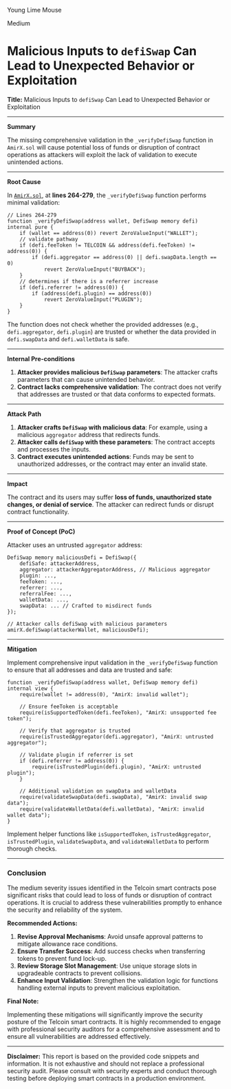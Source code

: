 Young Lime Mouse

Medium

# Malicious Inputs to `defiSwap` Can Lead to Unexpected Behavior or Exploitation



**Title:** Malicious Inputs to `defiSwap` Can Lead to Unexpected Behavior or Exploitation

---

**Summary**

The missing comprehensive validation in the `_verifyDefiSwap` function in `AmirX.sol` will cause potential loss of funds or disruption of contract operations as attackers will exploit the lack of validation to execute unintended actions.

---

**Root Cause**

In [`AmirX.sol`](https://github.com/sherlock-audit/2024-11-telcoin/blob/main/telcoin-audit/contracts/swap/AmirX.sol#L264-L279), at **lines 264-279**, the `_verifyDefiSwap` function performs minimal validation:

```solidity
// Lines 264-279
function _verifyDefiSwap(address wallet, DefiSwap memory defi) internal pure {
    if (wallet == address(0)) revert ZeroValueInput("WALLET");
    // validate pathway
    if (defi.feeToken != TELCOIN && address(defi.feeToken) != address(0)) {
        if (defi.aggregator == address(0) || defi.swapData.length == 0)
            revert ZeroValueInput("BUYBACK");
    }
    // determines if there is a referrer increase
    if (defi.referrer != address(0)) {
        if (address(defi.plugin) == address(0))
            revert ZeroValueInput("PLUGIN");
    }
}
```

The function does not check whether the provided addresses (e.g., `defi.aggregator`, `defi.plugin`) are trusted or whether the data provided in `defi.swapData` and `defi.walletData` is safe.

---

**Internal Pre-conditions**

1. **Attacker provides malicious `DefiSwap` parameters**: The attacker crafts parameters that can cause unintended behavior.
2. **Contract lacks comprehensive validation**: The contract does not verify that addresses are trusted or that data conforms to expected formats.

---

**Attack Path**

1. **Attacker crafts `DefiSwap` with malicious data**: For example, using a malicious `aggregator` address that redirects funds.
2. **Attacker calls `defiSwap` with these parameters**: The contract accepts and processes the inputs.
3. **Contract executes unintended actions**: Funds may be sent to unauthorized addresses, or the contract may enter an invalid state.

---

**Impact**

The contract and its users may suffer **loss of funds, unauthorized state changes, or denial of service**. The attacker can redirect funds or disrupt contract functionality.

---

**Proof of Concept (PoC)**

Attacker uses an untrusted `aggregator` address:

```solidity
DefiSwap memory maliciousDefi = DefiSwap({
    defiSafe: attackerAddress,
    aggregator: attackerAggregatorAddress, // Malicious aggregator
    plugin: ...,
    feeToken: ...,
    referrer: ...,
    referralFee: ...,
    walletData: ...,
    swapData: ... // Crafted to misdirect funds
});

// Attacker calls defiSwap with malicious parameters
amirX.defiSwap(attackerWallet, maliciousDefi);
```

---

**Mitigation**

Implement comprehensive input validation in the `_verifyDefiSwap` function to ensure that all addresses and data are trusted and safe:

```solidity
function _verifyDefiSwap(address wallet, DefiSwap memory defi) internal view {
    require(wallet != address(0), "AmirX: invalid wallet");

    // Ensure feeToken is acceptable
    require(isSupportedToken(defi.feeToken), "AmirX: unsupported fee token");

    // Verify that aggregator is trusted
    require(isTrustedAggregator(defi.aggregator), "AmirX: untrusted aggregator");

    // Validate plugin if referrer is set
    if (defi.referrer != address(0)) {
        require(isTrustedPlugin(defi.plugin), "AmirX: untrusted plugin");
    }

    // Additional validation on swapData and walletData
    require(validateSwapData(defi.swapData), "AmirX: invalid swap data");
    require(validateWalletData(defi.walletData), "AmirX: invalid wallet data");
}
```

Implement helper functions like `isSupportedToken`, `isTrustedAggregator`, `isTrustedPlugin`, `validateSwapData`, and `validateWalletData` to perform thorough checks.

---

### Conclusion

The medium severity issues identified in the Telcoin smart contracts pose significant risks that could lead to loss of funds or disruption of contract operations. It is crucial to address these vulnerabilities promptly to enhance the security and reliability of the system.

**Recommended Actions:**

1. **Revise Approval Mechanisms**: Avoid unsafe approval patterns to mitigate allowance race conditions.
2. **Ensure Transfer Success**: Add success checks when transferring tokens to prevent fund lock-up.
3. **Review Storage Slot Management**: Use unique storage slots in upgradeable contracts to prevent collisions.
4. **Enhance Input Validation**: Strengthen the validation logic for functions handling external inputs to prevent malicious exploitation.

**Final Note:**

Implementing these mitigations will significantly improve the security posture of the Telcoin smart contracts. It is highly recommended to engage with professional security auditors for a comprehensive assessment and to ensure all vulnerabilities are addressed effectively.

---

**Disclaimer:** This report is based on the provided code snippets and information. It is not exhaustive and should not replace a professional security audit. Please consult with security experts and conduct thorough testing before deploying smart contracts in a production environment.